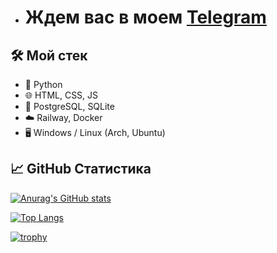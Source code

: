 
- # Ждем вас в моем [Telegram](https://t.me/xselidcore)
  
## 🛠️ Мой стек

- 🐍 Python 
- 🌐 HTML, CSS, JS
- 🐘 PostgreSQL, SQLite
- ☁️ Railway, Docker
- 🖥️ Windows / Linux (Arch, Ubuntu)

## 📈 GitHub Статистика

[![Anurag's GitHub stats](https://github-readme-stats.vercel.app/api?username=xselid&show_icons=true&theme=radical)](https://github.com/anuraghazra/github-readme-stats)

[![Top Langs](https://github-readme-stats.vercel.app/api/top-langs/?username=xselid&layout=compact)](https://github.com/anuraghazra/github-readme-stats)

[![trophy](https://github-profile-trophy.vercel.app/?username=xselid&theme=darkhub&row=1&column=6)](https://github.com/ryo-ma/github-profile-trophy)

